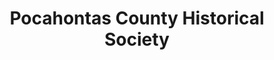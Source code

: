 ---
layout: repo
title: "Pocahontas County Historical Society"
id: 11964
permalink: repos/11964/
---